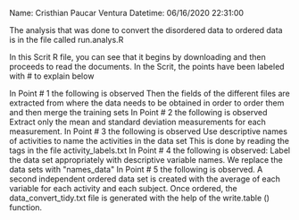 Name: Cristhian Paucar Ventura Datetime: 06/16/2020 22:31:00

The analysis that was done to convert the disordered data to ordered data is in the file called run.analys.R

In this Scrit R file, you can see that it begins by downloading and then proceeds to read the documents. In the Scrit, the points have been labeled with # to explain below

In Point # 1 the following is observed Then the fields of the different files are extracted from where the data needs to be obtained in order to order them and then merge the training sets
In Point # 2 the following is observed Extract only the mean and standard deviation measurements for each measurement. In Point # 3 the following is observed Use descriptive names of activities to name the activities in the data set This is done by reading the tags in the file activity_labels.txt In Point # 4 the following is observed: Label the data set appropriately with descriptive variable names. We replace the data sets with "names_data" In Point # 5 the following is observed. A second independent ordered data set is created with the average of each variable for each activity and each subject. Once ordered, the data_convert_tidy.txt file is generated with the help of the write.table () function.
